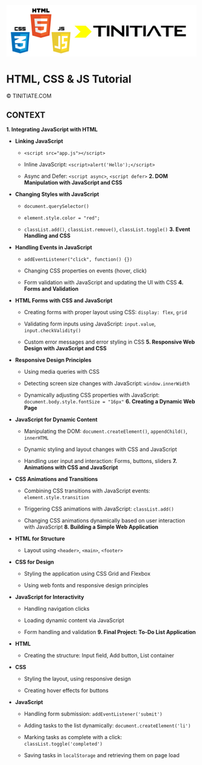 ![HTML, CSS & JS Tinitiate Image](html_css_&_js_tinitiate.png)
# HTML, CSS & JS Tutorial
&copy; TINITIATE.COM

## CONTEXT
**1. Integrating JavaScript with HTML**  
- **Linking JavaScript**  
  - `<script src="app.js"></script>`
 
  - Inline JavaScript: `<script>alert('Hello');</script>`
 
  - Async and Defer: `<script async>`, `<script defer>`
**2. DOM Manipulation with JavaScript and CSS**  
- **Changing Styles with JavaScript**  
  - `document.querySelector()`
 
  - `element.style.color = "red";`
 
  - `classList.add()`, `classList.remove()`, `classList.toggle()`
**3. Event Handling and CSS**  
- **Handling Events in JavaScript**  
  - `addEventListener("click", function() {})`

  - Changing CSS properties on events (hover, click)

  - Form validation with JavaScript and updating the UI with CSS
**4. Forms and Validation**  
- **HTML Forms with CSS and JavaScript**  
  - Creating forms with proper layout using CSS: `display: flex`, `grid`
 
  - Validating form inputs using JavaScript: `input.value`, `input.checkValidity()`

  - Custom error messages and error styling in CSS
**5. Responsive Web Design with JavaScript and CSS**  
- **Responsive Design Principles** 
  - Using media queries with CSS
 
  - Detecting screen size changes with JavaScript: `window.innerWidth`
 
  - Dynamically adjusting CSS properties with JavaScript: `document.body.style.fontSize = "16px"`
**6. Creating a Dynamic Web Page**  
- **JavaScript for Dynamic Content**  
  - Manipulating the DOM: `document.createElement()`, `appendChild()`, `innerHTML`

  - Dynamic styling and layout changes with CSS and JavaScript

  - Handling user input and interaction: Forms, buttons, sliders
**7. Animations with CSS and JavaScript**  
- **CSS Animations and Transitions**  
  - Combining CSS transitions with JavaScript events: `element.style.transition`
 
  - Triggering CSS animations with JavaScript: `classList.add()`

  - Changing CSS animations dynamically based on user interaction with JavaScript
**8. Building a Simple Web Application**  
- **HTML for Structure**  
  - Layout using `<header>`, `<main>`, `<footer>`
 
- **CSS for Design** 
  - Styling the application using CSS Grid and Flexbox

  - Using web fonts and responsive design principles
 
- **JavaScript for Interactivity** 
  - Handling navigation clicks

  - Loading dynamic content via JavaScript

  - Form handling and validation
**9. Final Project: To-Do List Application**  
- **HTML** 
  - Creating the structure: Input field, Add button, List container
 
- **CSS** 
  - Styling the layout, using responsive design

  - Creating hover effects for buttons
 
- **JavaScript**  
  - Handling form submission: `addEventListener('submit')`
 
  - Adding tasks to the list dynamically: `document.createElement('li')`
 
  - Marking tasks as complete with a click: `classList.toggle('completed')`
 
  - Saving tasks in `localStorage` and retrieving them on page load
